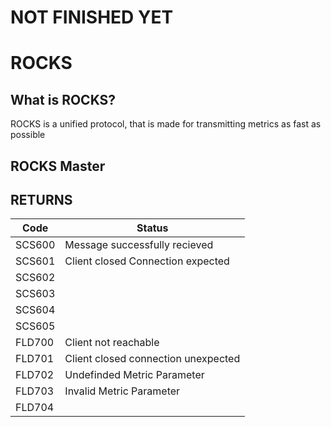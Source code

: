 # NOT FINISHED YET

# ROCKS

## What is ROCKS?

ROCKS is a unified protocol, that is made for transmitting metrics as fast as possible

## ROCKS Master



## RETURNS

|Code|Status|
|----|------|
|SCS600|Message successfully recieved|
|SCS601|Client closed Connection expected|
|SCS602||
|SCS603||
|SCS604||
|SCS605||
|FLD700|Client not reachable|
|FLD701|Client closed connection unexpected|
|FLD702|Undefinded Metric Parameter|
|FLD703|Invalid Metric Parameter|
|FLD704||
